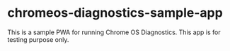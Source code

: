 # chromeos-diagnostics-sample-app
This is a sample PWA for running Chrome OS Diagnostics. This app is for testing purpose only.
